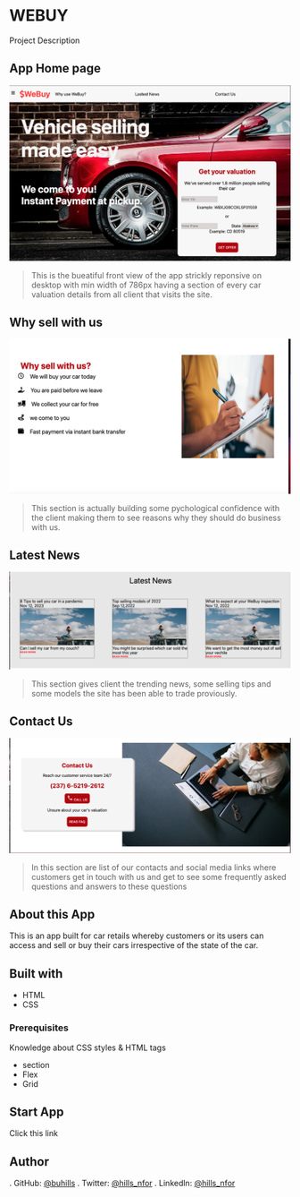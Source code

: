 # WEBUY

Project Description

## App Home page
![home](./assets/images/desktopviewhomep.png)
> This is the bueatiful front view of the app strickly reponsive on desktop with min width of 786px having a section of every car valuation details from all client that visits the site.

## Why sell with us
![Why sell with us](./assets/images/desktopviewwhysellwithus.png)

 > This section is actually building some pychological confidence with the client making them to see reasons why they should do business with us.

## Latest News
![Latest News](./assets/images/desktopvwlatestnews.png)
>This section gives client the trending news, some selling tips and some models the site has been able to trade proviously. 

## Contact Us
![Contact Us](./assets/images/desktopvwcontactus.png)
>In this section are list of our contacts and social media links where customers get in touch with us and get to see some frequently asked questions and answers to these questions

## About this App
 This is an app built for car retails whereby customers or its users can access and sell or buy their cars irrespective of the state of the car.

## Built with
- HTML
- CSS

### Prerequisites
  Knowledge about CSS styles & HTML tags
- section
- Flex
- Grid

## Start App
Click this link

## Author
. GitHub: [@buhills](https://github.com/buhills)
. Twitter: [@hills_nfor](https://twitter.com/hills_nfor)
. Linkedln: [@hills_nfor](https://linkedln.com/hills_nfor)
